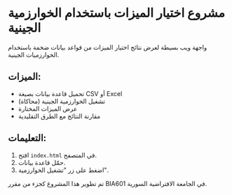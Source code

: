 # مشروع اختيار الميزات باستخدام الخوارزمية الجينية

واجهة ويب بسيطة لعرض نتائج اختيار الميزات من قواعد بيانات ضخمة باستخدام الخوارزميات الجينية.

## الميزات:
- تحميل قاعدة بيانات بصيغة CSV أو Excel
- تشغيل الخوارزمية الجينية (محاكاة)
- عرض الميزات المختارة
- مقارنة النتائج مع الطرق التقليدية

## التعليمات:
1. افتح `index.html` في المتصفح.
2. حمّل قاعدة بيانات.
3. اضغط على زر "تشغيل الخوارزمية".

تم تطوير هذا المشروع كجزء من مقرر BIA601 في الجامعة الافتراضية السورية.
